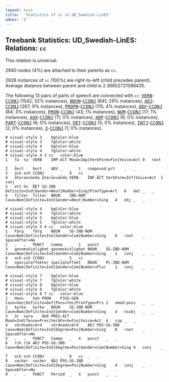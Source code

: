 ```yaml
---
layout: base
title:  'Statistics of cc in UD_Swedish-LinES'
udver: '2'
---
```


## Treebank Statistics: UD_Swedish-LinES: Relations: `cc`

This relation is universal.

2940 nodes (4%) are attached to their parents as `cc`.

2928 instances of `cc` (100%) are right-to-left (child precedes parent).
Average distance between parent and child is 2.36802721088435.

The following 13 pairs of parts of speech are connected with `cc`: <tt><a href="sv_lines-pos-VERB.html">VERB</a></tt>-<tt><a href="sv_lines-pos-CCONJ.html">CCONJ</a></tt> (1542; 52% instances), <tt><a href="sv_lines-pos-NOUN.html">NOUN</a></tt>-<tt><a href="sv_lines-pos-CCONJ.html">CCONJ</a></tt> (841; 29% instances), <tt><a href="sv_lines-pos-ADJ.html">ADJ</a></tt>-<tt><a href="sv_lines-pos-CCONJ.html">CCONJ</a></tt> (267; 9% instances), <tt><a href="sv_lines-pos-PROPN.html">PROPN</a></tt>-<tt><a href="sv_lines-pos-CCONJ.html">CCONJ</a></tt> (115; 4% instances), <tt><a href="sv_lines-pos-ADV.html">ADV</a></tt>-<tt><a href="sv_lines-pos-CCONJ.html">CCONJ</a></tt> (84; 3% instances), <tt><a href="sv_lines-pos-PRON.html">PRON</a></tt>-<tt><a href="sv_lines-pos-CCONJ.html">CCONJ</a></tt> (43; 1% instances), <tt><a href="sv_lines-pos-NUM.html">NUM</a></tt>-<tt><a href="sv_lines-pos-CCONJ.html">CCONJ</a></tt> (17; 1% instances), <tt><a href="sv_lines-pos-AUX.html">AUX</a></tt>-<tt><a href="sv_lines-pos-CCONJ.html">CCONJ</a></tt> (11; 0% instances), <tt><a href="sv_lines-pos-ADP.html">ADP</a></tt>-<tt><a href="sv_lines-pos-CCONJ.html">CCONJ</a></tt> (6; 0% instances), <tt><a href="sv_lines-pos-PART.html">PART</a></tt>-<tt><a href="sv_lines-pos-CCONJ.html">CCONJ</a></tt> (6; 0% instances), <tt><a href="sv_lines-pos-DET.html">DET</a></tt>-<tt><a href="sv_lines-pos-CCONJ.html">CCONJ</a></tt> (5; 0% instances), <tt><a href="sv_lines-pos-INTJ.html">INTJ</a></tt>-<tt><a href="sv_lines-pos-CCONJ.html">CCONJ</a></tt> (2; 0% instances), <tt><a href="sv_lines-pos-X.html">X</a></tt>-<tt><a href="sv_lines-pos-CCONJ.html">CCONJ</a></tt> (1; 0% instances).


~~~ conllu
# visual-style 3	bgColor:blue
# visual-style 3	fgColor:white
# visual-style 4	bgColor:blue
# visual-style 4	fgColor:white
# visual-style 4 3 cc	color:blue
1	Ta	ta	VERB	IMP-ACT	Mood=Imp|VerbForm=Fin|Voice=Act	0	root	_	_
2	bort	bort	ADV	_	_	1	compound:prt	_	_
3	och	och	CCONJ	_	_	4	cc	_	_
4	återanvända	återanvända	VERB	INF-ACT	VerbForm=Inf|Voice=Act	1	conj	_	_
5	ett	en	DET	SG-IND	Definite=Ind|Gender=Neut|Number=Sing|PronType=Art	6	det	_	_
6	filter	filter	NOUN	IND-NOM	Case=Nom|Definite=Ind|Gender=Neut|Number=Sing	4	obj	_	_

~~~


~~~ conllu
# visual-style 4	bgColor:blue
# visual-style 4	fgColor:white
# visual-style 5	bgColor:blue
# visual-style 5	fgColor:white
# visual-style 5 4 cc	color:blue
1	Färg	färg	NOUN	SG-IND-NOM	Case=Nom|Definite=Ind|Gender=Com|Number=Sing	0	root	_	SpaceAfter=No
2	,	,	PUNCT	Comma	_	1	punct	_	_
3	genomskinlighet	genomskinlighet	NOUN	SG-IND-NOM	Case=Nom|Definite=Ind|Gender=Com|Number=Sing	1	conj	_	_
4	och	och	CCONJ	_	_	5	cc	_	_
5	specialeffekter	specialeffekt	NOUN	PL-IND-NOM	Case=Nom|Definite=Ind|Gender=Com|Number=Plur	1	conj	_	_

~~~


~~~ conllu
# visual-style 7	bgColor:blue
# visual-style 7	fgColor:white
# visual-style 8	bgColor:blue
# visual-style 8	fgColor:white
# visual-style 8 7 cc	color:blue
1	Hans	han	PRON	P3SG-GEN	Case=Gen|Definite=Def|Poss=Yes|PronType=Prs	2	nmod:poss	_	_
2	kyrka	kyrka	NOUN	SG-IND-NOM	Case=Nom|Definite=Ind|Gender=Com|Number=Sing	4	nsubj	_	_
3	är	vara	AUX	PRES-ACT	Mood=Ind|Tense=Pres|VerbForm=Fin|Voice=Act	4	cop	_	_
4	vördnadsvärd	vördnadsvärd	ADJ	POS-SG-IND	Case=Nom|Definite=Ind|Degree=Pos|Number=Sing	0	root	_	SpaceAfter=No
5	,	,	PUNCT	Comma	_	4	punct	_	_
6	rik	rik	ADJ	POS-SG-IND	Case=Nom|Definite=Ind|Degree=Pos|Gender=Com|Number=Sing	4	conj	_	_
7	och	och	CCONJ	_	_	8	cc	_	_
8	vacker	vacker	ADJ	POS-SG-IND	Case=Nom|Definite=Ind|Degree=Pos|Number=Sing	4	conj	_	SpaceAfter=No
9	.	.	PUNCT	Period	_	4	punct	_	_

~~~



